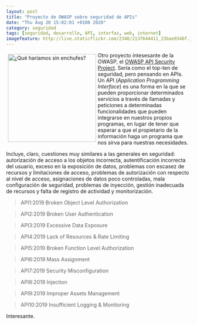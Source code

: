 ```yaml
--- 
layout: post
title: "Proyecto de OWASP sobre seguridad de APIs"
date: "Thu Aug 20 15:02:01 +0100 2020"
category: seguridad
tags: [seguridad, desarrollo, API, interfaz, web, internet]
imagefeature: http://live.staticflickr.com/2348/2137644411_23bae9346f.jpg
---
```


<a href="https://www.flickr.com/photos/fernand0/299957558/" title="¿Qué haríamos sin enchufes? "><img src="//live.staticflickr.com/107/299957558_e187e82e24.jpg" alt="¿Qué haríamos sin enchufes? " width="240" style="float:left; margin:5px"></a>
Otro proyecto intesesante de la OWASP, el <a href="https://owasp.org/www-project-api-security/">OWASP API Security Project</a>. Sería como el top-ten de seguridad, pero pensando en APIs. 
Un API (*Application Programming Interface*) es una forma en la que se pueden proporcionar determinados servicios a través de llamadas y peticiones a determinadas funcionalidades que pueden integrarse en nuestros propios programas, en lugar de tener que esperar a que el propietario de la información haga un programa que nos sirva para nuestras necesidades.

Incluye, claro, cuestiones muy similares a las generales en seguridad: autorización de acceso a los objetos incorrecta, autentificación incorrecta del usuario, exceso en la exposición de datos, problemas con escasez de recursos y limitaciones de acceso, problemas de autorización con respecto al nivel de acceso, asignaciones de datos poco controladas, mala configuración de seguridad, problemas de inyección, gestión inadecuada de recursos y falta de registro de actividad y monitorización.

> API1:2019 Broken Object Level Authorization

> API2:2019 Broken User Authentication

> API3:2019 Excessive Data Exposure

> API4:2019 Lack of Resources & Rate Limiting

> API5:2019 Broken Function Level Authorization

> API6:2019 Mass Assignment

> API7:2019 Security Misconfiguration

> API8:2019 Injection

> API9:2019 Improper Assets Management

> API10:2019 Insufficient Logging & Monitoring

Interesante.
